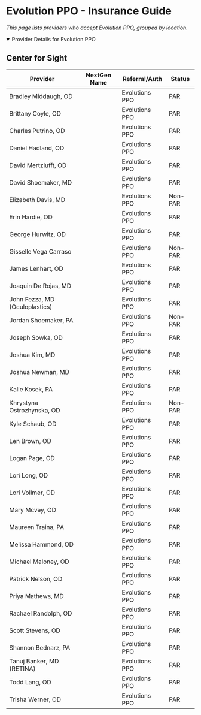 # Evolution PPO - Insurance Guide

*This page lists providers who accept Evolution PPO, grouped by location.*

<details open><summary>Provider Details for Evolution PPO</summary>

## Center for Sight

| Provider | NextGen Name | Referral/Auth | Status |
|----------|-------------|--------------|--------|
| Bradley Middaugh, OD |  | Evolutions PPO | PAR |
| Brittany Coyle, OD |  | Evolutions PPO | PAR |
| Charles Putrino, OD |  | Evolutions PPO | PAR |
| Daniel Hadland, OD |  | Evolutions PPO | PAR |
| David Mertzlufft, OD |  | Evolutions PPO | PAR |
| David Shoemaker, MD |  | Evolutions PPO | PAR |
| Elizabeth Davis, MD |  | Evolutions PPO | Non-PAR |
| Erin Hardie, OD |  | Evolutions PPO | PAR |
| George Hurwitz, OD |  | Evolutions PPO | PAR |
| Gisselle Vega Carraso |  | Evolutions PPO | Non-PAR |
| James Lenhart, OD |  | Evolutions PPO | PAR |
| Joaquin De Rojas, MD |  | Evolutions PPO | PAR |
| John Fezza, MD (Oculoplastics) |  | Evolutions PPO | PAR |
| Jordan Shoemaker, PA |  | Evolutions PPO | Non-PAR |
| Joseph Sowka, OD |  | Evolutions PPO | PAR |
| Joshua Kim, MD |  | Evolutions PPO | PAR |
| Joshua Newman, MD |  | Evolutions PPO | PAR |
| Kalie Kosek, PA |  | Evolutions PPO | PAR |
| Khrystyna Ostrozhynska, OD |  | Evolutions PPO | Non-PAR |
| Kyle Schaub, OD |  | Evolutions PPO | PAR |
| Len Brown, OD |  | Evolutions PPO | PAR |
| Logan Page, OD |  | Evolutions PPO | PAR |
| Lori Long, OD |  | Evolutions PPO | PAR |
| Lori Vollmer, OD |  | Evolutions PPO | PAR |
| Mary Mcvey, OD |  | Evolutions PPO | PAR |
| Maureen Traina, PA |  | Evolutions PPO | PAR |
| Melissa Hammond, OD |  | Evolutions PPO | PAR |
| Michael Maloney, OD |  | Evolutions PPO | PAR |
| Patrick Nelson, OD |  | Evolutions PPO | PAR |
| Priya Mathews, MD |  | Evolutions PPO | PAR |
| Rachael Randolph, OD |  | Evolutions PPO | PAR |
| Scott Stevens, OD |  | Evolutions PPO | PAR |
| Shannon Bednarz, PA |  | Evolutions PPO | PAR |
| Tanuj Banker, MD (RETINA) |  | Evolutions PPO | PAR |
| Todd Lang, OD |  | Evolutions PPO | PAR |
| Trisha Werner, OD |  | Evolutions PPO | PAR |

</details>

